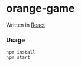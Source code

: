 orange-game
=====================

Written in [React](http://facebook.github.io/react/)

### Usage

```
npm install
npm start
```
